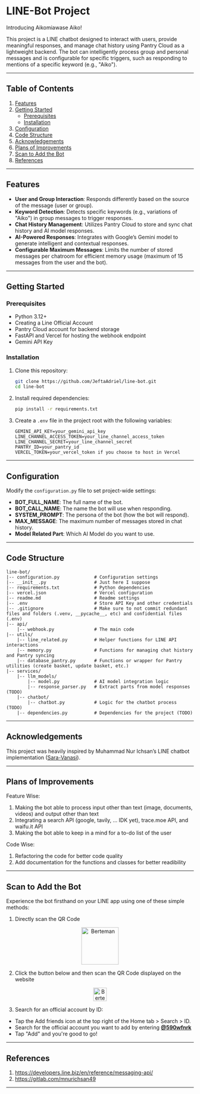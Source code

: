 # LINE-Bot Project

Introducing Aikomiawase Aiko!

This project is a LINE chatbot designed to interact with users, provide meaningful responses, and manage chat history using Pantry Cloud as a lightweight backend. The bot can intelligently process group and personal messages and is configurable for specific triggers, such as responding to mentions of a specific keyword (e.g., "Aiko").

---

## Table of Contents
1. [Features](#features)
2. [Getting Started](#getting-started)
   - [Prerequisites](#prerequisites)
   - [Installation](#installation)
3. [Configuration](#configuration)
4. [Code Structure](#code-structure)
5. [Acknowledgements](#acknowledgements)
6. [Plans of Improvements](#plans-of-improvements)
7. [Scan to Add the Bot](#scan-to-add-the-bot)
8. [References](#references)

---

## Features
- **User and Group Interaction**: Responds differently based on the source of the message (user or group).
- **Keyword Detection**: Detects specific keywords (e.g., variations of "Aiko") in group messages to trigger responses.
- **Chat History Management**: Utilizes Pantry Cloud to store and sync chat history and AI model responses.
- **AI-Powered Responses**: Integrates with Google’s Gemini model to generate intelligent and contextual responses.
- **Configurable Maximum Messages**: Limits the number of stored messages per chatroom for efficient memory usage (maximum of 15 messages from the user and the bot).

---

## Getting Started

### Prerequisites
- Python 3.12+
- Creating a Line Official Account
- Pantry Cloud account for backend storage
- FastAPI and Vercel for hosting the webhook endpoint
- Gemini API Key

### Installation
1. Clone this repository:
   ```bash
   git clone https://github.com/JeftaAdriel/line-bot.git
   cd line-bot
   ```

2. Install required dependencies:
   ```bash
   pip install -r requirements.txt
   ```

3. Create a `.env` file in the project root with the following variables:
   ```env
   GEMINI_API_KEY=your_gemini_api_key
   LINE_CHANNEL_ACCESS_TOKEN=your_line_channel_access_token
   LINE_CHANNEL_SECRET=your_line_channel_secret
   PANTRY_ID=your_pantry_id
   VERCEL_TOKEN=your_vercel_token if you choose to host in Vercel
   ```

---

## Configuration

Modify the `configuration.py` file to set project-wide settings:
- **BOT_FULL_NAME**: The full name of the bot.
- **BOT_CALL_NAME**: The name the bot will use when responding.
- **SYSTEM_PROMPT**: The persona of the bot (how the bot will respond).
- **MAX_MESSAGE**: The maximum number of messages stored in chat history.
- **Model Related Part**: Which AI Model do you want to use.

---

## Code Structure

```
line-bot/
|-- configuration.py             # Configuration settings
|-- __init__.py                  # Just here I suppose
|-- requirements.txt             # Python dependencies
|-- vercel.json                  # Vercel configuration
|-- readme.md                    # Readme settings
|-- .env                         # Store API Key and other credentials
|-- .gitignore                   # Make sure to not commit redundant files and folders (.venv, __pycache__, etc) and confidential files (.env)
|-- api/
    |-- webhook.py               # The main code
|-- utils/
    |-- line_related.py          # Helper functions for LINE API interactions
    |-- memory.py                # Functions for managing chat history and Pantry syncing
    |-- database_pantry.py       # Functions or wrapper for Pantry utilities (create basket, update basket, etc.)
|-- services/
    |-- llm_models/
        |-- model.py             # AI model integration logic
        |-- response_parser.py   # Extract parts from model responses (TODO)
    |-- chatbot/
        |-- chatbot.py           # Logic for the chatbot process (TODO)
    |-- dependencies.py          # Dependencies for the project (TODO)
```

---

## Acknowledgements

This project was heavily inspired by Muhammad Nur Ichsan’s LINE chatbot implementation ([Sara-Vanasi](https://gitlab.com/mnurichsan49/sara-vanasi)).

---

## Plans of Improvements

Feature Wise:
1. Making the bot able to process input other than text (image, documents, videos) and output other than text
2. Integrating a search API (google, tavily, ... IDK yet), trace.moe API, and waifu.it API
3. Making the bot able to keep in a mind for a to-do list of the user

Code Wise:
1. Refactoring the code for better code quality
2. Add documentation for the functions and classes for better readibility

---

## Scan to Add the Bot

Experience the bot firsthand on your LINE app using one of these simple methods:

1. Directly scan the QR Code 

<div align="center">
  <a href= "https://qr-official.line.me/gs/M_590wfnrk_GW.png"><img src="https://qr-official.line.me/gs/M_590wfnrk_GW.png" alt="Berteman" height=100 border="0"></a>
</div>

2. Click the button below and then scan the QR Code displayed on the website

<div align=center> <a href="https://lin.ee/I1ALAga"><img src="https://scdn.line-apps.com/n/line_add_friends/btn/id.png" alt="Berteman" height="36" border="0"></a>
</div>

3. Search for an official account by ID:
- Tap the Add friends icon at the top right of the Home tab > Search > ID.
- Search for the official account you want to add by entering <b> <u> @590wfnrk </u> </b>
- Tap "Add" and you're good to go!

---

## References

1. https://developers.line.biz/en/reference/messaging-api/
2. https://gitlab.com/mnurichsan49

---